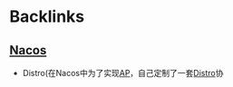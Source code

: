 
# Backlinks
## [Nacos](<Nacos.md>)
- Distro(在Nacos中为了实现[AP](<AP.md>)，自己定制了一套[Distro](<Distro.md>)协

